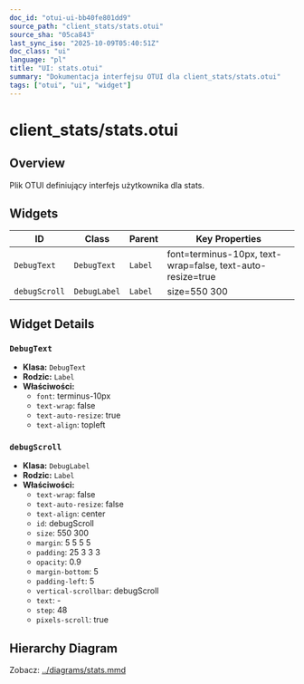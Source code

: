 ```yaml
---
doc_id: "otui-ui-bb40fe801dd9"
source_path: "client_stats/stats.otui"
source_sha: "05ca843"
last_sync_iso: "2025-10-09T05:40:51Z"
doc_class: "ui"
language: "pl"
title: "UI: stats.otui"
summary: "Dokumentacja interfejsu OTUI dla client_stats/stats.otui"
tags: ["otui", "ui", "widget"]
---
```


# client_stats/stats.otui

## Overview

Plik OTUI definiujący interfejs użytkownika dla stats.

## Widgets

| ID | Class | Parent | Key Properties |
|----|-------|--------|----------------|
| `DebugText` | `DebugText` | `Label` | font=terminus-10px, text-wrap=false, text-auto-resize=true |
| `debugScroll` | `DebugLabel` | `Label` | size=550 300 |

## Widget Details

### `DebugText`

- **Klasa:** `DebugText`
- **Rodzic:** `Label`
- **Właściwości:**
  - `font`: terminus-10px
  - `text-wrap`: false
  - `text-auto-resize`: true
  - `text-align`: topleft

### `debugScroll`

- **Klasa:** `DebugLabel`
- **Rodzic:** `Label`
- **Właściwości:**
  - `text-wrap`: false
  - `text-auto-resize`: false
  - `text-align`: center
  - `id`: debugScroll
  - `size`: 550 300
  - `margin`: 5 5 5 5
  - `padding`: 25 3 3 3
  - `opacity`: 0.9
  - `margin-bottom`: 5
  - `padding-left`: 5
  - `vertical-scrollbar`: debugScroll
  - `text`: -
  - `step`: 48
  - `pixels-scroll`: true

## Hierarchy Diagram

Zobacz: [../diagrams/stats.mmd](../diagrams/stats.mmd)
